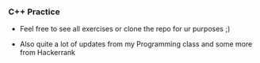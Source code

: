 ### C++ Practice

* Feel free to see all exercises or clone the repo for ur purposes ;)

* Also quite a lot of updates from my Programming class and some more from Hackerrank

